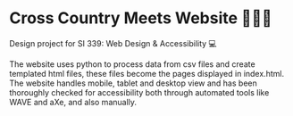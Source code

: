 # Cross Country Meets Website 🏃🏻‍♀️
Design project for SI 339: Web Design & Accessibility 💻

The website uses python to process data from csv files and create templated html files, these files become the pages displayed in index.html.
The website handles mobile, tablet and desktop view and has been thoroughly checked for accessibility both through automated tools
like WAVE and aXe, and also manually. 
